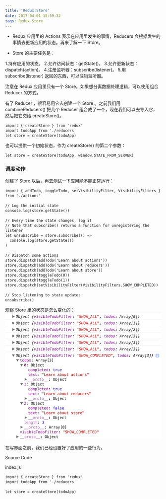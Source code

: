 ```yaml
---
title: 'Redux:Store'
date: 2017-04-01 15:59:32
tags: Redux Store
---
```

* Redux 应用里的 Actions 表示在应用里发生的事情，Reducers 会根据发生的事情去更新应用的状态。再来了解一下 Store。

* Store 的主要任务是：

1.持有应用的状态。
2.允许访问状态：getState()。
3.允许更新状态：dispatch(action)。
4.注册监听器：subscribe(listener)。
5.用 subscribe(listener) 返回的东西，可以注销监听器。

注意在 Redux 应用里只有一个 Store。如果想分离数据处理逻辑，可以使用组合 Reducer 的方式。

有了 Reducer ，很容易用它去创建一个 Store 。之前我们用 combineReducers() 把几个 Reducer 组合成了一个，现在我们可以去导入它，然后把它交给 createStore()。

    import { createStore } from 'redux'
    import todoApp from './reducers'
    let store = createStore(todoApp)

也可以提供一个初始状态，作为 createStore() 的第二个参数：
    
    let store = createStore(todoApp, window.STATE_FROM_SERVER)
    
    
### 调度动作

创建了 Store 以后，再去测试一下应用能不能正常运行：

    import { addTodo, toggleTodo, setVisibilityFilter, VisibilityFilters } from './actions'
    
    // Log the initial state
    console.log(store.getState())
    
    // Every time the state changes, log it
    // Note that subscribe() returns a function for unregistering the listener
    let unsubscribe = store.subscribe(() =>
      console.log(store.getState())
    )
    
    // Dispatch some actions
    store.dispatch(addTodo('Learn about actions'))
    store.dispatch(addTodo('Learn about reducers'))
    store.dispatch(addTodo('Learn about store'))
    store.dispatch(toggleTodo(0))
    store.dispatch(toggleTodo(1))
    store.dispatch(setVisibilityFilter(VisibilityFilters.SHOW_COMPLETED))
    
    // Stop listening to state updates
    unsubscribe()
    
观察 Store 里的状态是怎么变化的：
![](/images/170401-1.png)

在写界面之前，我们已经设置好了应用的一些行为。

Source Code

index.js

    import { createStore } from 'redux'
    import todoApp from './reducers'
    
    let store = createStore(todoApp)

